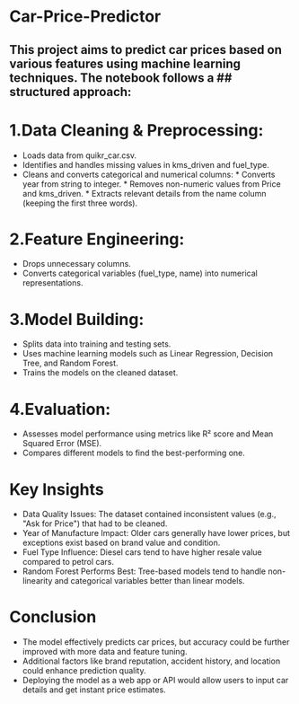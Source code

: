 # Car-Price-Predictor

## This project aims to predict car prices based on various features using machine learning techniques. The notebook follows a ## structured approach:

# 1.Data Cleaning & Preprocessing:
	
  * Loads data from quikr_car.csv.
  * Identifies and handles missing values in kms_driven and fuel_type.
  * Cleans and converts categorical and numerical columns:
		* Converts year from string to integer.
		* Removes non-numeric values from Price and kms_driven.
		* Extracts relevant details from the name column (keeping the first three words).

# 2.Feature Engineering:
	
  * Drops unnecessary columns.
  * Converts categorical variables (fuel_type, name) into numerical representations.

# 3.Model Building:
	
  * Splits data into training and testing sets.
  * Uses machine learning models such as Linear Regression, Decision Tree, and Random Forest.
  * Trains the models on the cleaned dataset.

# 4.Evaluation:
	
  * Assesses model performance using metrics like R² score and Mean Squared Error (MSE).
  * Compares different models to find the best-performing one.

# Key Insights
	
  * Data Quality Issues: The dataset contained inconsistent values (e.g., "Ask for Price") that had to be 	cleaned.
  * Year of Manufacture Impact: Older cars generally have lower prices, but exceptions exist based on brand value 	and         condition.
  * Fuel Type Influence: Diesel cars tend to have higher resale value compared to petrol cars.
  * Random Forest Performs Best: Tree-based models tend to handle non-linearity and categorical variables better 	than           linear models.

# Conclusion
	
  * The model effectively predicts car prices, but accuracy could be further improved with more data and feature 	tuning.
  * Additional factors like brand reputation, accident history, and location could enhance prediction quality.
  * Deploying the model as a web app or API would allow users to input car details and get instant price 	estimates.
